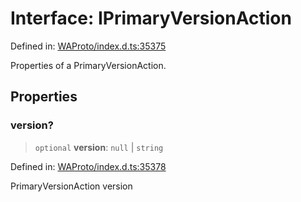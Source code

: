 # Interface: IPrimaryVersionAction

Defined in: [WAProto/index.d.ts:35375](https://github.com/Fokusdotid/Baileys/blob/982cc5b3c62bfc7b56d2f8f8427b6c1a2dda856f/WAProto/index.d.ts#L35375)

Properties of a PrimaryVersionAction.

## Properties

### version?

> `optional` **version**: `null` \| `string`

Defined in: [WAProto/index.d.ts:35378](https://github.com/Fokusdotid/Baileys/blob/982cc5b3c62bfc7b56d2f8f8427b6c1a2dda856f/WAProto/index.d.ts#L35378)

PrimaryVersionAction version
